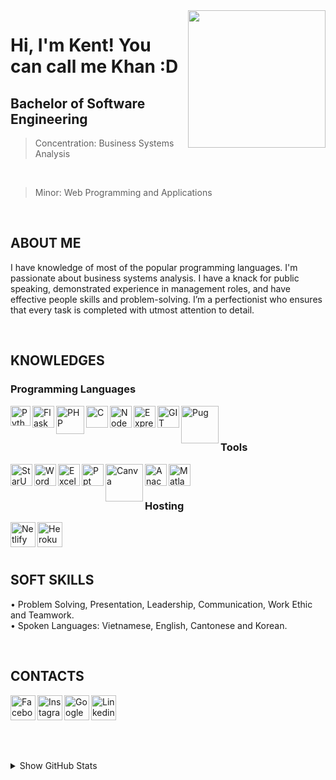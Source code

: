 <img width="220" height="220" src="https://scontent.fhan14-1.fna.fbcdn.net/v/t1.6435-9/162516350_1811085182403472_6857034457156540236_n.jpg?_nc_cat=101&ccb=1-3&_nc_sid=8bfeb9&_nc_ohc=9rPnN6DtoK8AX-VnZOa&_nc_ht=scontent.fhan14-1.fna&oh=3c21b1dbd6e0d33c83c7824f8796f0b5&oe=60CBE8FF" align="right" />

# Hi, I'm Kent! You can call me Khan :D
## Bachelor of Software Engineering
> Concentration: Business Systems Analysis
<br>

> Minor: Web Programming and Applications

<br />

## ABOUT ME
I have knowledge of most of the popular programming languages. I'm passionate about business systems analysis. I have a knack for public speaking, demonstrated experience in management roles, and have effective people skills and problem-solving. I’m a perfectionist who ensures that every task is completed with utmost attention to detail.

<br />

## KNOWLEDGES
### Programming Languages
<img align="left" alt="Python" width="32px" src="https://upload.wikimedia.org/wikipedia/commons/thumb/c/c3/Python-logo-notext.svg/768px-Python-logo-notext.svg.png" />
<img align="left" alt="Flask" width="35px" src="https://i.pinimg.com/originals/87/bd/39/87bd39372d14ae2acda0121d9bc69d9c.png" />
<img align="left" alt="PHP" width="45px" src="https://upload.wikimedia.org/wikipedia/commons/thumb/3/31/Webysther_20160423_-_Elephpant.svg/1024px-Webysther_20160423_-_Elephpant.svg.png" />
<img align="left" alt="C" width="35px" src="https://www.techbaz.org/Course/img/c-logo.png" />
<img align="left" alt="NodeJS" width="35px" src="https://hoctapit.com/wp-content/uploads/2018/01/nodejs-logo-e1497443346889.png" />
<img align="left" alt="ExpressJS" width="35px" src="https://merdi-akelax.github.io/images/techno-js.png" />
<img align="left" alt="GIT" width="35px" src="https://upload.wikimedia.org/wikipedia/commons/thumb/3/3f/Git_icon.svg/1024px-Git_icon.svg.png" />
<img align="left" alt="Pug" width="60px" src="https://res.cloudinary.com/practicaldev/image/fetch/s--Rr7K5gOm--/c_limit%2Cf_auto%2Cfl_progressive%2Cq_auto%2Cw_880/https://dbalas.gallerycdn.vsassets.io/extensions/dbalas/vscode-html2pug/0.0.2/1532242577062/Microsoft.VisualStudio.Services.Icons.Default" />

<br />

<br />

### Tools
<img align="left" alt="StarUML" width="35px" src="https://staruml.io/image/staruml_logo.png" />
<img align="left" alt="Word" width="35px" src="https://upload.wikimedia.org/wikipedia/commons/thumb/8/8d/Microsoft_Word_2013-2019_logo.svg/2086px-Microsoft_Word_2013-2019_logo.svg.png" />
<img align="left" alt="Excel" width="35px" src="https://upload.wikimedia.org/wikipedia/commons/thumb/7/73/Microsoft_Excel_2013-2019_logo.svg/1200px-Microsoft_Excel_2013-2019_logo.svg.png" />
<img align="left" alt="Ppt" width="35px" src="https://upload.wikimedia.org/wikipedia/commons/thumb/1/16/Microsoft_PowerPoint_2013-2019_logo.svg/2086px-Microsoft_PowerPoint_2013-2019_logo.svg.png" />
<img align="left" alt="Canva" width="60px" src="https://1000logos.net/wp-content/uploads/2020/02/Canva-logo.png" />
<img align="left" alt="Anaconda" width="35px" src="https://nektony.com/wp-content/uploads/2018/05/where-is-anaconda-located.png" />
<img align="left" alt="Matlab" width="35px" src="https://tsgdoc.socsci.ru.nl/images/2/21/Matlab_Logo.png" />

<br />

<br />

### Hosting
<img align="left" alt="Netlify" width="40px" src="https://jeancochrane.com/static/images/blog/netlify-identity-dealbreakers/netlify-logo.png" />
<img align="left" alt="Heroku" width="40px" src="https://cdn.iconscout.com/icon/free/png-512/heroku-5-569467.png" />

<br />

<br />

<br />

## SOFT SKILLS
• Problem Solving, Presentation, Leadership, Communication, Work Ethic and Teamwork.
<br />
• Spoken Languages: Vietnamese, English, Cantonese and Korean.
<br />

<br />

## CONTACTS
[<img align="left" alt="Facebook" width="40px" src="https://upload.wikimedia.org/wikipedia/commons/thumb/5/51/Facebook_f_logo_%282019%29.svg/1365px-Facebook_f_logo_%282019%29.svg.png" />][facebook]
[<img align="left" alt="Instagram" width="40px" src="https://www.edigitalagency.com.au/wp-content/uploads/instagram-logo-svg-vector-for-print.svg" />][instagram]
[<img align="left" alt="Google" width="40px" src="https://icons-for-free.com/iconfiles/png/512/google-1320568243143037383.png" />][google]
[<img align="left" alt="Linkedin" width="40px" src="https://www.dtl.coventry.domains/wp-content/uploads/2020/07/LinkedIn-Logo-1024x1024.png" />][linkedin]

<br /><br /><br />
---
<details>
  <summary>Show GitHub Stats</summary>
  <img align="left" alt="My Github Stats" src="https://github-readme-stats.vercel.app/api?username=ToVinhKhang&count_private=true&include_all_commits=true&theme=radical" />
</details>

[facebook]: https://www.facebook.com/VinceKent1996/
[instagram]: https://www.instagram.com/vkent_/
[google]: https://sites.google.com/view/vkent/
[linkedin]: https://www.linkedin.com/in/kent-khang-821662212/



